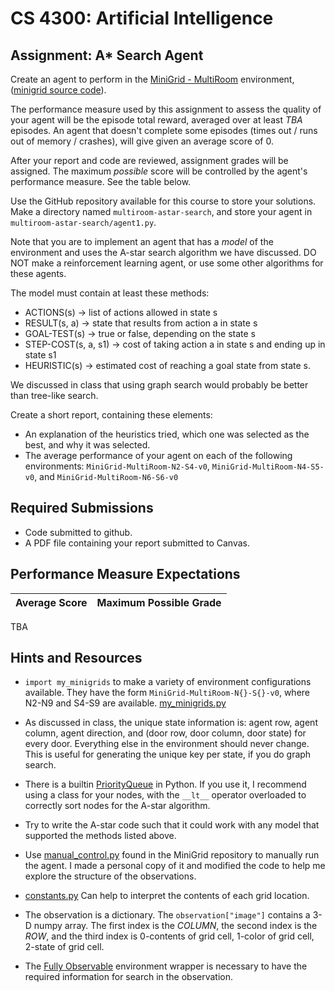 CS 4300: Artificial Intelligence
===============================================

Assignment: A* Search Agent
------------------------------------------------------

Create an agent to perform in the
[MiniGrid - MultiRoom](https://minigrid.farama.org/environments/minigrid/MultiRoomEnv/) environment,
([minigrid source code](https://github.com/Farama-Foundation/MiniGrid)).

The performance measure used by this assignment to assess the quality of your agent
will be the episode total reward, averaged over at least *TBA* episodes. 
An agent that doesn't complete some episodes (times out / runs out of memory / crashes),
will give given an average score of 0.

After your report and code are reviewed, assignment grades will be assigned.
The maximum *possible* score will be controlled by the agent's performance measure.
See the table below.

Use the GitHub repository available for this course to store your
solutions.  Make a directory named `multiroom-astar-search`, and store
your agent in `multiroom-astar-search/agent1.py`.

Note that you are to implement an agent that has a *model* of the
environment and uses the A-star search algorithm we have discussed.
DO NOT make a reinforcement learning agent, or use some other algorithms for these agents.

The model must contain at least these methods:

* ACTIONS(s) -> list of actions allowed in state s
* RESULT(s, a) -> state that results from action a in state s
* GOAL-TEST(s) -> true or false, depending on the state s
* STEP-COST(s, a, s1) -> cost of taking action a in state s and ending up in state s1
* HEURISTIC(s) -> estimated cost of reaching a goal state from state s.

We discussed in class that using graph search would probably be better than
tree-like search.

Create a short report, containing these elements:

- An explanation of the heuristics tried, which one was selected as the best, and why it was selected.
- The average performance of your agent on each of the following environments:
  `MiniGrid-MultiRoom-N2-S4-v0`, `MiniGrid-MultiRoom-N4-S5-v0`, and `MiniGrid-MultiRoom-N6-S6-v0`


Required Submissions
------------------------

- Code submitted to github.
- A PDF file containing your report submitted to Canvas.

Performance Measure Expectations
--------------------------------

Average Score | Maximum Possible Grade
--------------|-----------------------

TBA


Hints and Resources
-------------------

- `import my_minigrids` to make a variety of environment configurations available.
  They have the form `MiniGrid-MultiRoom-N{}-S{}-v0`, where N2-N9 and S4-S9 are
  available. [my_minigrids.py](my_minigrids.py)

- As discussed in class, the unique state information is: agent row, agent column,
  agent direction, and (door row, door column, door state) for every door. Everything
  else in the environment should never change. This is useful for generating the
  unique key per state, if you do graph search.
  
- There is a builtin [PriorityQueue](https://docs.python.org/3/library/queue.html#queue.PriorityQueue)
  in Python. If you use it, I recommend using a class for your nodes, with the `__lt__` operator
  overloaded to correctly sort nodes for the A-star algorithm.
  
- Try to write the A-star code such that it could work with any model that supported
  the methods listed above.
  
- Use [manual_control.py](https://github.com/Farama-Foundation/Minigrid/blob/master/minigrid/manual_control.py)
  found in the MiniGrid repository to manually run the agent.
  I made a personal copy of it and modified the code to help me explore the structure
  of the observations.
  
- [constants.py](https://github.com/Farama-Foundation/Minigrid/blob/master/minigrid/core/constants.py)
  Can help to interpret the contents of each grid location.
  
- The observation is a dictionary. The `observation["image"]` contains a 3-D numpy array. The first 
  index is the *COLUMN*, the second index is the *ROW*, and the third index is 0-contents of grid cell, 
  1-color of grid cell, 2-state of grid cell.
  
- The [Fully Observable](https://minigrid.farama.org/api/wrappers/#fully-obs) environment
  wrapper is necessary to have the required information for search in the observation.
  
  

